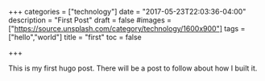 +++
categories = ["technology"]
date = "2017-05-23T22:03:36-04:00"
description = "First Post"
draft = false
#images = ["https://source.unsplash.com/category/technology/1600x900"]
tags = ["hello","world"]
title = "first"
toc = false

+++

This is my first hugo post. There will be a post to follow about how I built it.

